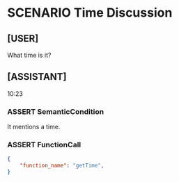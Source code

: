 # SCENARIO Time Discussion

## [USER]
What time is it?

## [ASSISTANT]
10:23

### ASSERT SemanticCondition
It mentions a time.

### ASSERT FunctionCall
```json
{
	"function_name": "getTime",
}
```
